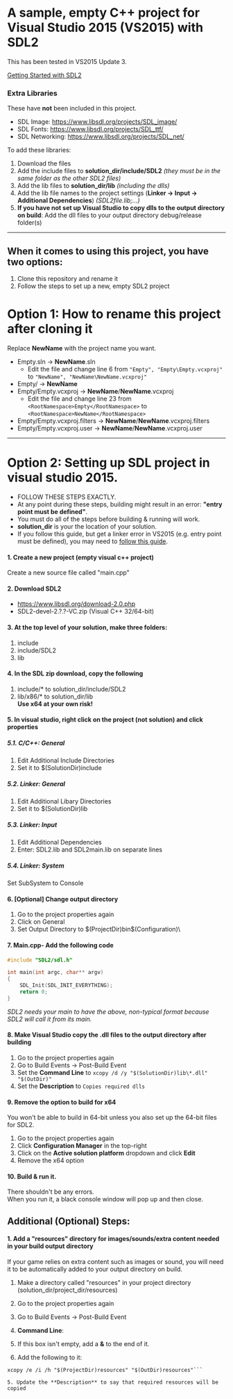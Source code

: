 # A sample, empty C++ project for Visual Studio 2015 (VS2015) with SDL2 #
This has been tested in VS2015 Update 3.

[Getting Started with SDL2](http://headerphile.com/)

### Extra Libraries
These have **not** been included in this project.

* SDL Image: https://www.libsdl.org/projects/SDL_image/
* SDL Fonts: https://www.libsdl.org/projects/SDL_ttf/
* SDL Networking: https://www.libsdl.org/projects/SDL_net/

To add these libraries:

1. Download the files
2. Add the include files to **solution_dir/include/SDL2** _(they must be in the same folder as the other SDL2 files)_
3. Add the lib files to **solution_dir/lib** _(including the dlls)_
4. Add the lib file names to the project settings (**Linker -> Input -> Additional Dependencies**) _(SDL2file.lib;...)_
5. **If you have not set up Visual Studio to copy dlls to the output directory on build**: Add the dll files to your output directory debug/release folder(s)

----

## When it comes to using this project, you have two options:
1. Clone this repository and rename it
2. Follow the steps to set up a new, empty SDL2 project


# Option 1: How to rename this project after cloning it
Replace **NewName** with the project name you want.

* Empty.sln -> **NewName**.sln
  * Edit the file and change line 6 from ```"Empty", "Empty\Empty.vcxproj"``` to ```"NewName", "NewName\NewName.vcxproj"```
* Empty/ -> **NewName**
* Empty/Empty.vcxproj -> **NewName**/**NewName**.vcxproj
  * Edit the file and change line 23 from ```<RootNamespace>Empty</RootNamespace>``` to ```<RootNamespace>NewName</RootNamespace>```
* Empty/Empty.vcxproj.filters -> **NewName**/**NewName**.vcxproj.filters
* Empty/Empty.vcxproj.user -> **NewName**/**NewName**.vcxproj.user

----

# Option 2: Setting up SDL project in visual studio 2015. #

* FOLLOW THESE STEPS EXACTLY.<br>
* At any point during these steps, building might result in an error:	**"entry point must be defined"**.<br>
* You must do all of the steps before building &amp; running will work.<br>
* **solution_dir** is your the location of your solution.
* If you follow this guide, but get a linker error in VS2015 (e.g. entry point must be defined), you may need to [follow this guide](http://headerphile.com/sdl2/sdl2-part-0-setting-up-visual-studio-for-sdl2/).


#### 1. Create a new project (empty visual c++ project)
Create a new source file called "main.cpp"

#### 2. Download SDL2
* https://www.libsdl.org/download-2.0.php
* SDL2-devel-2.?.?-VC.zip (Visual C++ 32/64-bit)

#### 3. At the top level of your solution, make three folders:
1. include
2. include/SDL2
3. lib

#### 4. In the SDL zip download, copy the following
1.  include/* to solution_dir/include/SDL2
2.  lib/x86/* to solution_dir/lib<br>
**Use x64 at your own risk!**

#### 5. In visual studio, right click on the project (not solution) and click properties
##### 5.1. C/C++: General
1. Edit Additional Include Directories
2. Set it to $(SolutionDir)include

##### 5.2. Linker: General
1. Edit Additional Libary Directories
2. Set it to $(SolutionDir)lib

##### 5.3. Linker: Input
1. Edit Additional Dependencies
2. Enter: SDL2.lib and SDL2main.lib on separate lines

##### 5.4. Linker: System
Set SubSystem to Console

#### 6. [Optional] Change output directory
1. Go to the project properties again
2. Click on General
3. Set Output Directory to $(ProjectDir)bin\$(Configuration)\

#### 7. Main.cpp- Add the following code
```c++
#include "SDL2/sdl.h"

int main(int argc, char** argv)
{
	SDL_Init(SDL_INIT_EVERYTHING);
	return 0;
}
```
_SDL2 needs your main to have the above, non-typical format because SDL2 will call it from its main._

#### 8. Make Visual Studio copy the .dll files to the output directory after building
1. Go to the project properties again
2. Go to Build Events -> Post-Build Event
3. Set the **Command Line** to ```xcopy /d /y "$(SolutionDir)lib\*.dll" "$(OutDir)"```
4. Set the **Description** to ```Copies required dlls```

#### 9. Remove the option to build for x64
You won't be able to build in 64-bit unless you also set up the 64-bit files for SDL2.

1. Go to the project properties again
2. Click **Configuration Manager** in the top-right
3. Click on the **Active solution platform** dropdown and click **Edit**
4. Remove the x64 option

#### 10. Build & run it. 
There shouldn't be any errors.<br>
When you run it, a black console window will pop up and then close.



## Additional (Optional) Steps:

#### 1. Add a "resources" directory for images/sounds/extra content needed in your build output directory
If your game relies on extra content such as images or sound, you will need it to be automatically added to your output directory on build.

1. Make a directory called "resources" in your project directory (solution_dir/project_dir/resources)
2. Go to the project properties again
3. Go to Build Events -> Post-Build Event
4. **Command Line**:

  1. If this box isn't empty, add a **&amp;** to the end of it.
  2. Add the following to it: 
```rmdir /S /Q "$(OutDir)resources" &
xcopy /e /i /h "$(ProjectDir)resources" "$(OutDir)resources"```

5. Update the **Description** to say that required resources will be copied
